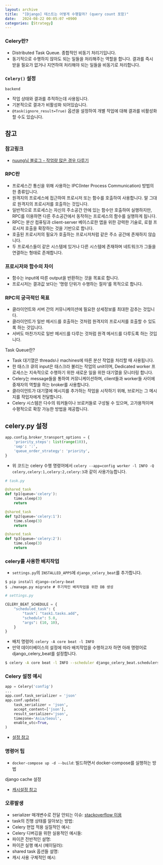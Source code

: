 ```yaml
---
layout: archive
title:  "[Django] 테스트는 어떻게 수행할까? (query count 포함)"
date:   2024-08-22 00:05:07 +0900
categories: [Strategy]
---
```


### Celery란?
- Distributed Task Queue. 종합적인 비동기 처리기입니다.
- 동기적으로 수행하지 않아도 되는 일들을 처리해주는 역할을 합니다. 결과를 즉시 받을 필요가 없거나 지연하여 처리해야 되는 일들을 비동기로 처리합니다.


### `Celery()` 설정
`backend`
- 작업 상태와 결과를 추적하는데 사용됩니다.
- 기본적으로 결과가 비활성화 되어있습니다.
- `@task(ignore_result=True)` 옵션을 설정하여 개별 작업에 대해 결과를 비활성화할 수도 있습니다.


## 참고
### 참고링크
- [nuung님 블로그 - 작업량 많은 경우 다루기](https://velog.io/@qlgks1/Django-Celery-%EB%8B%A8%EC%A0%90-Task-subTask-Signature-%EB%B9%84%EB%8F%99%EA%B8%B0-%EC%9E%91%EC%97%85-%EB%8B%A4%EB%A3%A8%EA%B8%B0-with-network-IO)

### RPC란
- 프로세스간 통신을 위해 사용하는 IPC(Inter Process Communication) 방법의 한 종류입니다.
- 원격지의 프로세스에 접근하여 프로시저 또는 함수를 호출하여 사용합니다. 말 그대로 원격지의 프로시저를 호출하는 것입니다.
- 일반적으로 프로세스는 자신의 주소공간 안에 있는 함수만 호출하여 실행하지만, RPC를 이용하면 다른 주소공간에서 동작하는 프로세스의 함수를 실행하게 됩니다.
- RPC는 분산 컴퓨팅과 client-server 베이스로한 앱을 위한 강력한 기술로, 로컬 프로시저 호출을 확장하는 것을 기반으로 합니다.
- 호출된 프로시저의 필요가 호출하는 프로시저처럼 같은 주소 공간에 존재하지 않습니다.
- 두 프로세스들이 같은 시스템에 있거나 다른 시스템에 존재하며 네트워크가 그들을 연결하는 형태로 존재합니다.

### 프로시저와 함수의 차이
- 함수는 input에 따른 output을 반환하는 것을 목표로 합니다.
- 프로시저는 결과값 보다는 '명령 단위가 수행하는 절차'를 목적으로 합니다.

### RPC의 궁극적인 목표
- 클라이언트와 서버 간의 커뮤니케이션에 필요한 상세정보를 최대한 감추는 것입니다.
- 클라이언트가 일반 메서드를 호출하는 것처럼 원격지의 프로시저를 호출할 수 있도록 하는 것입니다.
- 서버도 마찬가지로 일반 메서드를 다루는 것처럼 원격 메서드를 다루도록 하는 것입니다.


Task Queue란?
- Task 대기열은 threads나 machines에 따른 분산 작업을 처리할 때 사용됩니다.
- 한 태스크 큐의 input은 태스크라 불리는 작업의 unit이며, Dedicated worker 프로세스는 지속적으로 수행하기 위한 새로운 일을 위한 대기열을 모니터링 합니다.
- Celery는 message들을 통하여 커뮤니케이션하며, client들과 worker들 사이에 중재자의 역할을 하는 broker를 사용합니다.
- 클라이언트가 대기열에 메시지를 추가하는 작업을 시작하기 위해, 브로커는 그 메시지를 작업자에게 전달합니다.
- Celery 시스템은 다수의 워커들이나 브로커들로 구성될 수 있으며, 고가용적이며 수평적으로 확장 가능한 방법을 제공합니다.



## celery.py 설정
```python
app.config.broker_transport_options = {
    'priority_steps': list(range(10)),
    'sep': ':',
    'queue_order_strategy': 'priority',
}
```
- 위 코드는 celery 수행 명령어에서 `celery --app=config worker -l INFO -Q celery,celery:1,celery:2,celery:3`과 같이 사용가능합니다.
```python
# task.py

@shared_task
def tp1(queue='celery'):
    time.sleep(3)
    return

@shared_task
def tp2(queue='celery:1'):
    time.sleep(3)
    return

@shared_task
def tp3(queue='celery:2'):
    time.sleep(3)
    return
```

### celery를 사용한 배치작업
- `settings.py`의 `INSTALLED_APPS`에 `django_celery_beat`를 추가합니다.
```shell
$ pip install django-celery-beat
$ ./manage.py migrate # 주기적인 배치작업을 위한 DB 생성
```

```python
# settings.py

CELERY_BEAT_SCHEDULE = {
    "scheduled_task": {
        "task": "task1.tasks.add",
        "schedule": 5.0,
        "args": (10, 10),
    }
}
```
- 배치 명령어: `celery -A core beat -l INFO`
- 만약 데이터베이스의 설정에 따라 배치작업을 수행하고자 하면 아래 명령어로 django_celery_beat를 설정합니다.
```sh
$ celery -A core beat -l INFO --scheduler django_celery_beat.schedulers:DatabaseScheduler
```

### Celery 설정 예시
```python
app = Celery('config')
...
app.conf.task_serializer = 'json'
app.conf.update(
    task_serializer = 'json',
    accept_content=['json'],
    result_serializer='json',
    timezone='Asia/Seoul',
    enable_utc=True,
)
```
- [설정 참고](https://velog.io/@yvvyoon/celery-first-step-2)


### 명령어 팁
- `docker-compose up -d --build`: 빌드하면서 docker-compose를 실행하는 방법

django cache 설정
- [캐시설정 참고](https://blog.devgenius.io/using-database-caching-in-django-project-adc7e33c7064)

### 오류발생
- serializer 매개변수로 전달 안되는 이슈: [stackoverflow 이용](https://stackoverflow.com/questions/49373825/kombu-exceptions-encodeerror-user-is-not-json-serializable)
- task의 진행 상태를 알아보는 방법: [](https://dontrepeatyourself.org/post/django-celery-result-backend/)
- Celery 현업 적용 실질적인 예시: [](https://spoqa.github.io/2012/05/29/distribute-task-with-celery.html)
- Celery 디버깅을 위한 실용적인 예시들: [](https://velog.io/@qlgks1/Django-Celery-%ED%9A%A8%EA%B3%BC%EC%A0%81%EC%9D%B8-%EB%94%94%EB%B2%84%EA%B9%85-%EB%AA%A8%EB%8B%88%ED%84%B0%EB%A7%81-Logging-Flower-Prometheus-Grafanawith-Loki-Promtail)
- 파이콘 전반적인 설명: [](https://www.youtube.com/watch?v=3C8gBRhtkHk)
- 파이콘 실행 예시 (헤이딜러):[]()
- shared task 옵션들 설명: [](https://appliku.com/post/celery-shared_task#shared_task)
- 캐시 사용 구체적인 예시: [](https://jupiny.com/2018/02/27/caching-using-redis-on-django/)